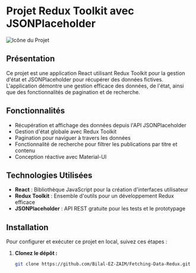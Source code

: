 # Projet Redux Toolkit avec JSONPlaceholder

![Icône du Projet](https://img.icons8.com/ios-filled/50/000000/redux.png) 

## Présentation

Ce projet est une application React utilisant Redux Toolkit pour la gestion d'état et JSONPlaceholder pour récupérer des données fictives. L'application démontre une gestion efficace des données, de l'état, ainsi que des fonctionnalités de pagination et de recherche.

## Fonctionnalités

- Récupération et affichage des données depuis l'API JSONPlaceholder
- Gestion d'état globale avec Redux Toolkit
- Pagination pour naviguer à travers les données
- Fonctionnalité de recherche pour filtrer les publications par titre et contenu
- Conception réactive avec Material-UI

## Technologies Utilisées

- **React** : Bibliothèque JavaScript pour la création d'interfaces utilisateur
- **Redux Toolkit** : Ensemble d'outils pour un développement Redux efficace
- **JSONPlaceholder** : API REST gratuite pour les tests et le prototypage

## Installation

Pour configurer et exécuter ce projet en local, suivez ces étapes :

1. **Clonez le dépôt :**

   ```bash
   git clone https://github.com/Bilal-EZ-ZAIM/Fetching-Data-Redux.git
   ```
